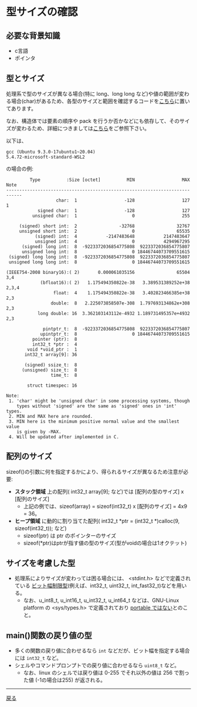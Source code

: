 # 型サイズの確認

## 必要な背景知識

- c言語
- ポインタ

## 型とサイズ

処理系で型のサイズが異なる場合(特に long、long long など)や値の範囲が変わる場合(char)があるため、各型のサイズと範囲を確認するコードを[こちら](./src/sizeof.c)に置いてあります。

なお、構造体では要素の順序や pack を行うか否かなどにも依存して、そのサイズが変わるため、詳細につきましては[こちら](struct.md)をご参照下さい。

以下は、

```text
gcc (Ubuntu 9.3.0-17ubuntu1~20.04)
5.4.72-microsoft-standard-WSL2
```

の場合の例:

```text
         Type          :Size [octet]          MIN                  MAX Note
----------------------------------------------------------------------------
                   char:  1                  -128                  127 1
            signed char:  1                  -128                  127
          unsigned char:  1                     0                  255

     (signed) short int:  2                -32768                32767
     unsigned short int:  2                     0                65535
           (signed) int:  4           -2147483648           2147483647
           unsigned int:  4                     0           4294967295
      (signed) long int:  8  -9223372036854775808  9223372036854775807
      unsigned long int:  8                     0 18446744073709551615
 (signed) long long int:  8  -9223372036854775808  9223372036854775807
 unsigned long long int:  8                     0 18446744073709551615

(IEEE754-2008 binary16):( 2)       0.000061035156                65504   3,4
             (bfloat16):( 2)   1.175494350822e-38   3.389531389252e+38 2,3,4
                  float:  4    1.175494350822e-38   3.402823466385e+38 2,3
                 double:  8   2.225073858507e-308  1.797693134862e+308 2,3
            long double: 16  3.362103143112e-4932 1.189731495357e+4932 2,3

              pintptr_t:  8  -9223372036854775808  9223372036854775807
             upintptr_t:  8                     0 18446744073709551615
          pointer (ptr):  8
          int32_t *ptr :  4
        void *void_ptr :  1
       int32_t array[9]: 36

       (signed) ssize_t:  8
      (unsigned) size_t:  8
                 time_t:  8

        struct timespec: 16

Note:
 1. 'char' might be 'unsigned char' in some processing systems, though
    types without 'signed' are the same as 'signed' ones in 'int' types.
 2. MIN and MAX here are rounded.
 3. MIN here is the minimum positive normal value and the smallest value
    is given by -MAX.
 4. Will be updated after implemented in C.
```

## 配列のサイズ

sizeof()の引数に何を指定するかにより、得られるサイズが異なるため注意が必要:

- __スタック領域__ 上の配列( int32_t array[9]; など)では [配列の型のサイズ] x [配列のサイズ]
  - 上記の例では、sizeof(array) = sizeof(int32_t) x [配列のサイズ] = 4x9 = 36。
- __ヒープ領域__ に動的に割り当てた配列( int32_t \*ptr = (int32_t \*)calloc(9, sizeof(int32_t)); など)
  - sizeof(ptr) は ptr のポインターのサイズ
  - sizeof(\*ptr)はptrが指す値の型のサイズ(型がvoidの場合は1オクテット)

## サイズを考慮した型

- 処理系によりサイズが変わっては困る場合には、 <stdint.h> などで定義されている
[ビット幅制限型](https://www.jpcert.or.jp/sc-rules/c-int00-c.html)(例えば、int32_t, uint32_t, int_fast32_t)などを用いる。
  - なお、u_int8_t, u_int16_t, u_int32_t, u_int64_t などは、GNU-Linux platform の <sys/types.h> で定義されており [portable ではない](https://stackoverflow.com/questions/42979055/should-i-use-c-types-uint8-t-uint64-t-or-u-int8-t-u-int64-t)とのこと。

## main()関数の戻り値の型

- 多くの関数の戻り値に合わせるなら `int` などだが、ビット幅を指定する場合には `int32_t` など。
- シェルやコマンドプロンプトでの戻り値に合わせるなら `uint8_t` など。
  - なお、linux のシェルでは戻り値は 0-255 でそれ以外の値は 256 で割った値 (-1の場合は255) が返される。

---

[戻る](README.md)
